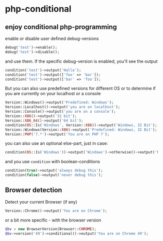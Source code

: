 # php-conditional

## enjoy conditional php-programming

enable or disable user defined debug-versions
```php
debug('test')->enable();
debug('test')->disable();
```

and use them. If the specific debug-version is enabled, you'll see the output

```php
condition('test')->output('Hallo');
condition('test')->output(['foo' => 'bar']);
condition('test')->output(['bar' => 'foo']);
```

But you can also use predefined versions for different OS or to determine if you are currently on your localhost or a console
```php
Version::Windows()->output('Predefined: Windows');
Version::Localhost()->output('you are on localhost');
Version::Console()->output('you are on a console');
Version::X86()->output('32 bit');
Version::X86_64()->output('64 bit');
condition(OS::Is('Windows', Version::X86))->output('Windows, 32 Bit');
Version::Windows(Version::X86)->output('Predefined: Windows, 32 Bit');
Version::PHP('7.*')->output('You are on PHP 7');
```

you can also use an optional else-part, just in case:
```php
condition(OS::Is('Windows'))->output('Windows')->otherwise()->output('Not Windows.');
```

and you use `condition` with boolean-conditions

```php
condition(true)->output('always debug this');
condition(false)->output('never debug this');
```

## Browser detection

Detect your current Browser (if any)
```php
Version::Chrome()->output('You are on Chrome');
```

or a bit more specific -  with the browser version
```php
$bv = new BrowserVersion(Browser::CHROME);
$bv->version('49')->conditional()->output('You are on Chrome 49');
```
